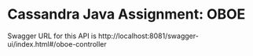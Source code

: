 # Cassandra Java Assignment: OBOE

Swagger URL for this API is  http://localhost:8081/swagger-ui/index.html#/oboe-controller

